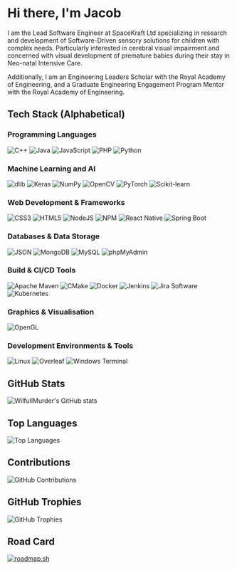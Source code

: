 # Hi there, I'm Jacob

I am the Lead Software Engineer at SpaceKraft Ltd specializing in research and development of Software-Driven sensory solutions for children with complex needs.
Particularly interested in cerebral visual impairment and concerned with visual development of premature babies during their stay in Neo-natal Intensive Care.

Additionally, I am an Engineering Leaders Scholar with the Royal Academy of Engineering, and a Graduate Engineering Engagement Program Mentor with the Royal Academy of Engineering.

## Tech Stack (Alphabetical)

### Programming Languages

![C++](https://img.shields.io/badge/C%2B%2B-%2300599C.svg?style=plastic&logo=cplusplus&logoColor=white)
![Java](https://img.shields.io/badge/java-%23ED8B00.svg?style=plastic&logo=openjdk&logoColor=white)
![JavaScript](https://img.shields.io/badge/javascript-%23323330.svg?style=plastic&logo=javascript&logoColor=%23F7DF1E)
![PHP](https://img.shields.io/badge/PHP-777BB4.svg?style=plastic&logo=php&logoColor=white)
![Python](https://img.shields.io/badge/python-3670A0?style=plastic&logo=python&logoColor=ffdd54)

### Machine Learning and AI

![dlib](https://img.shields.io/badge/dlib-222222.svg?style=plastic&logo=dlib&logoColor=white)
![Keras](https://img.shields.io/badge/Keras-D00000.svg?style=plastic&logo=keras&logoColor=white)
![NumPy](https://img.shields.io/badge/NumPy-013243.svg?style=plastic&logo=numpy&logoColor=white)
![OpenCV](https://img.shields.io/badge/OpenCV-5C3EE8.svg?style=plastic&logo=opencv&logoColor=white)
![PyTorch](https://img.shields.io/badge/PyTorch-EE4C2C.svg?style=plastic&logo=pytorch&logoColor=white)
![Scikit-learn](https://img.shields.io/badge/Scikit--learn-F7931E.svg?style=plastic&logo=scikit-learn&logoColor=white)


### Web Development & Frameworks

![CSS3](https://img.shields.io/badge/css3-%231572B6.svg?style=plastic&logo=css3&logoColor=white)
![HTML5](https://img.shields.io/badge/html5-%23E34F26.svg?style=plastic&logo=html5&logoColor=white)
![NodeJS](https://img.shields.io/badge/node.js-6DA55F?style=plastic&logo=node.js&logoColor=white)
![NPM](https://img.shields.io/badge/NPM-%23CB3837.svg?style=plastic&logo=npm&logoColor=white)
![React Native](https://img.shields.io/badge/react_native-%2320232a.svg?style=plastic&logo=react&logoColor=%2361DAFB)
![Spring Boot](https://img.shields.io/badge/Spring%20Boot-6DB33F.svg?style=plastic&logo=springboot&logoColor=white)


### Databases & Data Storage

![JSON](https://img.shields.io/badge/JSON-000000.svg?style=plastic&logo=json&logoColor=white)
![MongoDB](https://img.shields.io/badge/MongoDB-%234ea94b.svg?style=plastic&logo=mongodb&logoColor=white)
![MySQL](https://img.shields.io/badge/mysql-%2300000f.svg?style=plastic&logo=mysql&logoColor=white)
![phpMyAdmin](https://img.shields.io/badge/phpMyAdmin-6C78B5.svg?style=plastic&logo=phpmyadmin&logoColor=white)


### Build & CI/CD Tools

![Apache Maven](https://img.shields.io/badge/Apache%20Maven-C71A36.svg?style=plastic&logo=apachemaven&logoColor=white)
![CMake](https://img.shields.io/badge/CMake-3.26-%23008FBA.svg?style=plastic&logo=cmake&logoColor=white)
![Docker](https://img.shields.io/badge/Docker-2496ED.svg?style=plastic&logo=docker&logoColor=white)
![Jenkins](https://img.shields.io/badge/Jenkins-D24939.svg?style=plastic&logo=jenkins&logoColor=white)
![Jira Software](https://img.shields.io/badge/Jira%20Software-0052CC.svg?style=plastic&logo=jirasoftware&logoColor=white)
![Kubernetes](https://img.shields.io/badge/Kubernetes-326CE5.svg?style=plastic&logo=kubernetes&logoColor=white)


### Graphics & Visualisation

![OpenGL](https://img.shields.io/badge/OpenGL-5586A4.svg?style=plastic&logo=opengl&logoColor=white)

### Development Environments & Tools

![Linux](https://img.shields.io/badge/Linux-FCC624.svg?style=plastic&logo=linux&logoColor=black)
![Overleaf](https://img.shields.io/badge/Overleaf-00C7B7.svg?style=plastic&logo=overleaf&logoColor=white)
![Windows Terminal](https://img.shields.io/badge/Windows%20Terminal-%234D4D4D.svg?style=plastic&logo=windows-terminal&logoColor=white)

## GitHub Stats

![WilfullMurder's GitHub stats](https://github-readme-stats.vercel.app/api?username=WilfullMurder&show_icons=true&theme=radical)

## Top Languages

![Top Languages](https://github-readme-stats.vercel.app/api/top-langs/?username=WilfullMurder&layout=compact&theme=radical)

## Contributions

![GitHub Contributions](https://github-readme-streak-stats.herokuapp.com/?user=WilfullMurder&theme=radical)

## GitHub Trophies

![GitHub Trophies](https://github-profile-trophy.vercel.app/?username=WilfullMurder&theme=radical)

## Road Card
[![roadmap.sh](https://roadmap.sh/card/wide/679621bf32284498bc0d2872?variant=dark)](https://roadmap.sh)
